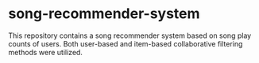 # song-recommender-system

This repository contains a song recommender system based on song play counts of users. Both user-based and
item-based collaborative filtering methods were utilized.

